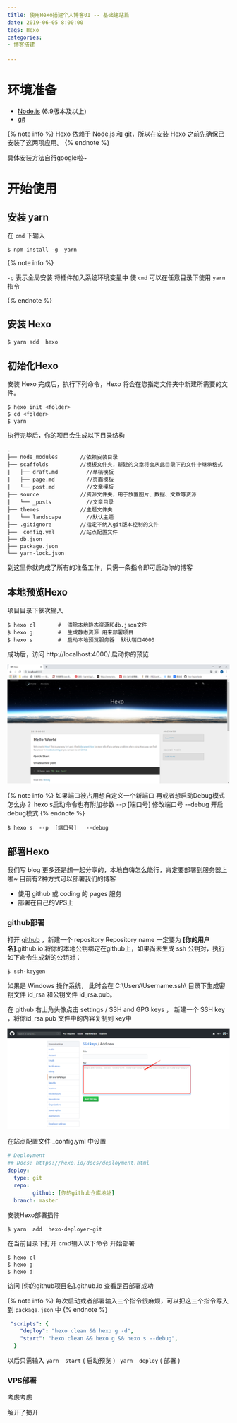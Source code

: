 ```yaml
---
title: 使用Hexo搭建个人博客01 -- 基础建站篇
date: 2019-06-05 8:00:00
tags: Hexo 
categories:
- 博客搭建

---
```


<!--more-->
# 环境准备
- [Node.js](<https://nodejs.org/zh-cn/>)  (6.9版本及以上)
- [git](<https://git-scm.com/>) 

{% note info %}
 Hexo 依赖于 Node.js 和 git，所以在安装 Hexo 之前先确保已安装了这两项应用。
{% endnote %}

具体安装方法自行google啦~

# 开始使用

##  安装 yarn

在 `cmd` 下输入

```shell
$ npm install -g  yarn
```
{% note info %}

`-g`  表示全局安装    将插件加入系统环境变量中   使 `cmd`  可以在任意目录下使用 `yarn` 指令

{% endnote %}

##  安装 Hexo

```bash
$ yarn add  hexo 
```
## 初始化Hexo
安装 Hexo 完成后，执行下列命令，Hexo 将会在您指定文件夹中新建所需要的文件。
```shell
$ hexo init <folder>
$ cd <folder>
$ yarn
```
执行完毕后，你的项目会生成以下目录结构
```plain
.
├── node_modules       //依赖安装目录
├── scaffolds          //模板文件夹，新建的文章将会从此目录下的文件中继承格式
|   ├── draft.md         //草稿模板
|   ├── page.md          //页面模板
|   └── post.md          //文章模板
├── source             //资源文件夹，用于放置图片、数据、文章等资源
|   └── _posts           //文章目录
├── themes             //主题文件夹
|   └── landscape        //默认主题
├── .gitignore         //指定不纳入git版本控制的文件
├── _config.yml        //站点配置文件
├── db.json            
├── package.json
└── yarn-lock.json
```
到这里你就完成了所有的准备工作，只需一条指令即可启动你的博客
##  本地预览Hexo
项目目录下依次输入  
```shell
$ hexo cl       #  清除本地静态资源和db.json文件
$ hexo g        #  生成静态资源 用来部署项目
$ hexo s        #  启动本地预览服务器  默认端口4000
```
成功后，访问 http://localhost:4000/  启动你的预览

![hexo 预览](/images/hexo-init/hexo1.png)

{% note info %}
如果端口被占用想自定义一个新端口  再或者想启动Debug模式怎么办？
hexo  s启动命令也有附加参数
--p [端口号]  修改端口号 
--debug   开启debug模式
{% endnote %}

```shell
$ hexo s  --p  [端口号]   --debug
```

##  部署Hexo
我们写 blog 更多还是想一起分享的，本地自嗨怎么能行，肯定要部署到服务器上啦~
目前有2种方式可以部署我们的博客 
-  使用 github 或  coding 的 pages 服务
-  部署在自己的VPS上
###  github部署

打开  [github](https://github.com) ，新建一个 repository 
Repository name 一定要为 **[你的用户名]**.github.io
将你的本地公钥绑定在github上，如果尚未生成 ssh 公钥对，执行如下命令生成新的公钥对：

```shell
$ ssh-keygen
```
如果是 Windows 操作系统，
此时会在 C:\Users\Username\.ssh\ 目录下生成密钥文件 id_rsa 和公钥文件 id_rsa.pub。

在 github 右上角头像点击 settings /  SSH and  GPG keys ，
新建一个 SSH key ，将你id_rsa.pub 文件中的内容复制到 key中

![new SHH key](/images/hexo-init/hexo2.jpg)

在站点配置文件 _config.yml 中设置
``` yaml  _config.yml
# Deployment
## Docs: https://hexo.io/docs/deployment.html
deploy:
  type: git
  repo:
        github: [你的github仓库地址]
  branch: master
```
安装Hexo部署插件
```shell
$ yarn  add  hexo-deployer-git
```

在当前目录下打开 cmd输入以下命令 开始部署					 
```shell
$ hexo cl
$ hexo g
$ hexo d
```
访问  [你的github项目名].github.io   查看是否部署成功

{% note info %}
每次启动或者部署输入三个指令很麻烦，可以把这三个指令写入到 `package.json` 中
{% endnote %}
```yaml
 "scripts": {
    "deploy": "hexo clean && hexo g -d",
    "start": "hexo clean && hexo g && hexo s --debug",
  }
```
以后只需输入  `yarn  start` ( 启动预览 )  ` yarn  deploy` ( 部署 )  

### VPS部署

考虑考虑



解开了揭开


